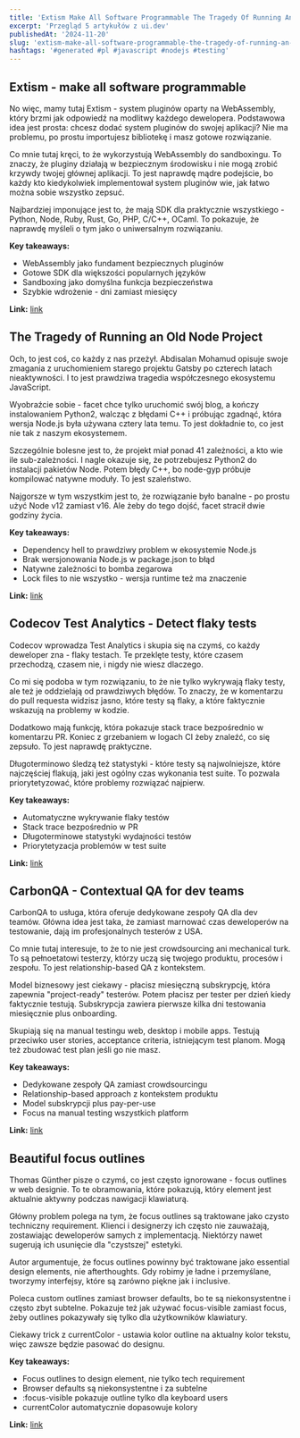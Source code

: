 ```yaml
---
title: 'Extism Make All Software Programmable The Tragedy Of Running An Old Node Project Codecov Test Analytics Detect Flaky Tests'
excerpt: 'Przegląd 5 artykułów z ui.dev'
publishedAt: '2024-11-20'
slug: 'extism-make-all-software-programmable-the-tragedy-of-running-an-old-node-project-codecov-test-analytics-detect-flaky-tests'
hashtags: '#generated #pl #javascript #nodejs #testing'
---
```


## Extism - make all software programmable

No więc, mamy tutaj Extism - system pluginów oparty na WebAssembly, który brzmi jak odpowiedź na modlitwy każdego dewelopera. Podstawowa idea jest prosta: chcesz dodać system pluginów do swojej aplikacji? Nie ma problemu, po prostu importujesz bibliotekę i masz gotowe rozwiązanie.

Co mnie tutaj kręci, to że wykorzystują WebAssembly do sandboxingu. To znaczy, że pluginy działają w bezpiecznym środowisku i nie mogą zrobić krzywdy twojej głównej aplikacji. To jest naprawdę mądre podejście, bo każdy kto kiedykolwiek implementował system pluginów wie, jak łatwo można sobie wszystko zepsuć.

Najbardziej imponujące jest to, że mają SDK dla praktycznie wszystkiego - Python, Node, Ruby, Rust, Go, PHP, C/C++, OCaml. To pokazuje, że naprawdę myśleli o tym jako o uniwersalnym rozwiązaniu.

**Key takeaways:**
- WebAssembly jako fundament bezpiecznych pluginów
- Gotowe SDK dla większości popularnych języków
- Sandboxing jako domyślna funkcja bezpieczeństwa
- Szybkie wdrożenie - dni zamiast miesięcy

**Link:** [link](https://extism.org/)

## The Tragedy of Running an Old Node Project

Och, to jest coś, co każdy z nas przeżył. Abdisalan Mohamud opisuje swoje zmagania z uruchomieniem starego projektu Gatsby po czterech latach nieaktywności. I to jest prawdziwa tragedia współczesnego ekosystemu JavaScript.

Wyobraźcie sobie - facet chce tylko uruchomić swój blog, a kończy instalowaniem Python2, walcząc z błędami C++ i próbując zgadnąć, która wersja Node.js była używana cztery lata temu. To jest dokładnie to, co jest nie tak z naszym ekosystemem.

Szczególnie bolesne jest to, że projekt miał ponad 41 zależności, a kto wie ile sub-zależności. I nagle okazuje się, że potrzebujesz Python2 do instalacji pakietów Node. Potem błędy C++, bo node-gyp próbuje kompilować natywne moduły. To jest szaleństwo.

Najgorsze w tym wszystkim jest to, że rozwiązanie było banalne - po prostu użyć Node v12 zamiast v16. Ale żeby do tego dojść, facet stracił dwie godziny życia.

**Key takeaways:**
- Dependency hell to prawdziwy problem w ekosystemie Node.js
- Brak wersjonowania Node.js w package.json to błąd
- Natywne zależności to bomba zegarowa
- Lock files to nie wszystko - wersja runtime też ma znaczenie

**Link:** [link](https://abdisalan.com/posts/tragedy-running-old-node-project)

## Codecov Test Analytics - Detect flaky tests

Codecov wprowadza Test Analytics i skupia się na czymś, co każdy deweloper zna - flaky testach. Te przeklęte testy, które czasem przechodzą, czasem nie, i nigdy nie wiesz dlaczego.

Co mi się podoba w tym rozwiązaniu, to że nie tylko wykrywają flaky testy, ale też je oddzielają od prawdziwych błędów. To znaczy, że w komentarzu do pull requesta widzisz jasno, które testy są flaky, a które faktycznie wskazują na problemy w kodzie.

Dodatkowo mają funkcję, która pokazuje stack trace bezpośrednio w komentarzu PR. Koniec z grzebaniem w logach CI żeby znaleźć, co się zepsuło. To jest naprawdę praktyczne.

Długoterminowo śledzą też statystyki - które testy są najwolniejsze, które najczęściej flakują, jaki jest ogólny czas wykonania test suite. To pozwala priorytetyzować, które problemy rozwiązać najpierw.

**Key takeaways:**
- Automatyczne wykrywanie flaky testów
- Stack trace bezpośrednio w PR
- Długoterminowe statystyki wydajności testów
- Priorytetyzacja problemów w test suite

**Link:** [link](https://about.codecov.io/product/feature/test-analytics/)

## CarbonQA - Contextual QA for dev teams

CarbonQA to usługa, która oferuje dedykowane zespoły QA dla dev teamów. Główna idea jest taka, że zamiast marnować czas deweloperów na testowanie, dają im profesjonalnych testerów z USA.

Co mnie tutaj interesuje, to że to nie jest crowdsourcing ani mechanical turk. To są pełnoetatowi testerzy, którzy uczą się twojego produktu, procesów i zespołu. To jest relationship-based QA z kontekstem.

Model biznesowy jest ciekawy - płacisz miesięczną subskrypcję, która zapewnia "project-ready" testerów. Potem płacisz per tester per dzień kiedy faktycznie testują. Subskrypcja zawiera pierwsze kilka dni testowania miesięcznie plus onboarding.

Skupiają się na manual testingu web, desktop i mobile apps. Testują przeciwko user stories, acceptance criteria, istniejącym test planom. Mogą też zbudować test plan jeśli go nie masz.

**Key takeaways:**
- Dedykowane zespoły QA zamiast crowdsourcingu
- Relationship-based approach z kontekstem produktu
- Model subskrypcji plus pay-per-use
- Focus na manual testing wszystkich platform

**Link:** [link](https://carbonqa.com/)

## Beautiful focus outlines

Thomas Günther pisze o czymś, co jest często ignorowane - focus outlines w web designie. To te obramowania, które pokazują, który element jest aktualnie aktywny podczas nawigacji klawiaturą.

Główny problem polega na tym, że focus outlines są traktowane jako czysto techniczny requirement. Klienci i designerzy ich często nie zauważają, zostawiając deweloperów samych z implementacją. Niektórzy nawet sugerują ich usunięcie dla "czystszej" estetyki.

Autor argumentuje, że focus outlines powinny być traktowane jako essential design elements, nie afterthoughts. Gdy robimy je ładne i przemyślane, tworzymy interfejsy, które są zarówno piękne jak i inclusive.

Poleca custom outlines zamiast browser defaults, bo te są niekonsystentne i często zbyt subtelne. Pokazuje też jak używać focus-visible zamiast focus, żeby outlines pokazywały się tylko dla użytkowników klawiatury.

Ciekawy trick z currentColor - ustawia kolor outline na aktualny kolor tekstu, więc zawsze będzie pasować do designu.

**Key takeaways:**
- Focus outlines to design element, nie tylko tech requirement
- Browser defaults są niekonsystentne i za subtelne
- :focus-visible pokazuje outline tylko dla keyboard users
- currentColor automatycznie dopasowuje kolory

**Link:** [link](https://medienbaecker.com/articles/focus-outlines)